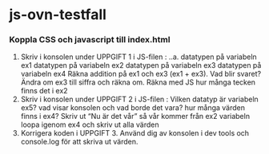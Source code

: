 # js-ovn-testfall

 ### Koppla CSS och javascript till index.html


1. Skriv i konsolen under UPPGIFT 1 i JS-filen :
..a. datatypen på variabeln ex1
datatypen på variabeln ex2
datatypen på variabeln ex3
datatypen på variabeln ex4
Räkna addition på ex1 och ex3 (ex1 + ex3). Vad blir svaret?
Ändra om ex3 till siffra och räkna om.
Räkna med JS hur många tecken finns det i ex2
2. Skriv i konsolen under UPPGIFT 2 i JS-filen :
Vilken datatyp är variabeln ex5? vad visar konsolen och vad borde det vara?
hur många värden finns i ex4?
Skriv ut “Nu är det vår” så vår kommer från ex2 variabeln
loopa igenom ex4 och skriv ut alla värden
3. Korrigera koden i UPPGIFT 3. Använd dig av konsolen i dev tools och console.log för att skriva ut värden.

